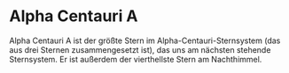 # Alpha Centauri A

Alpha Centauri A ist der größte Stern im Alpha-Centauri-Sternsystem (das aus
drei Sternen zusammengesetzt ist), das uns am nächsten stehende Sternsystem. Er
ist außerdem der vierthellste Stern am Nachthimmel.
